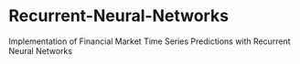 # Recurrent-Neural-Networks


Implementation of Financial Market Time Series Predictions with Recurrent Neural Networks
